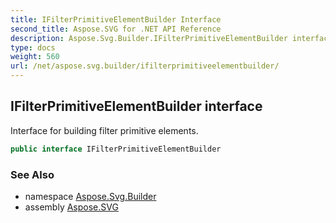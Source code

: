 ```yaml
---
title: IFilterPrimitiveElementBuilder Interface
second_title: Aspose.SVG for .NET API Reference
description: Aspose.Svg.Builder.IFilterPrimitiveElementBuilder interface. Interface for building filter primitive elements
type: docs
weight: 560
url: /net/aspose.svg.builder/ifilterprimitiveelementbuilder/
---
```

## IFilterPrimitiveElementBuilder interface

Interface for building filter primitive elements.

```csharp
public interface IFilterPrimitiveElementBuilder
```

### See Also

* namespace [Aspose.Svg.Builder](../../aspose.svg.builder/)
* assembly [Aspose.SVG](../../)

